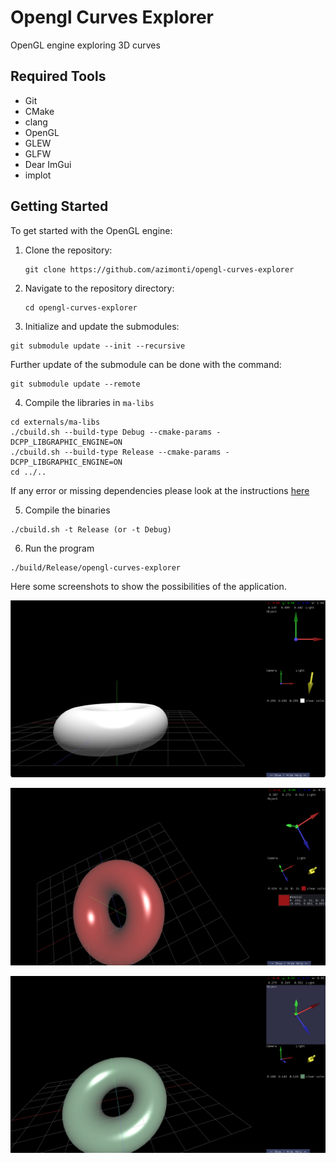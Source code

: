# Opengl Curves Explorer

OpenGL engine exploring 3D curves

## Required Tools

- Git
- CMake
- clang
- OpenGL
- GLEW
- GLFW
- Dear ImGui
- implot

## Getting Started

To get started with the OpenGL engine:

1. Clone the repository:
   ```
   git clone https://github.com/azimonti/opengl-curves-explorer 
   ```
2. Navigate to the repository directory:
   ```
   cd opengl-curves-explorer 
   ```
3. Initialize and update the submodules:
  ```
  git submodule update --init --recursive
  ```

Further update of the submodule can be done with the command:
  ```
  git submodule update --remote
  ```

4. Compile the libraries in `ma-libs`
  ```
  cd externals/ma-libs
  ./cbuild.sh --build-type Debug --cmake-params -DCPP_LIBGRAPHIC_ENGINE=ON
  ./cbuild.sh --build-type Release --cmake-params -DCPP_LIBGRAPHIC_ENGINE=ON
  cd ../..
  ```

  If any error or missing dependencies please look at the instructions [here](https://github.com/azimonti/ma-libs)

5. Compile the binaries
  ```
  ./cbuild.sh -t Release (or -t Debug)
  ```

6. Run the program
  ```
  ./build/Release/opengl-curves-explorer
  ```


Here some screenshots to show the possibilities of the application.

![Screenshot 1](screenshots/screenshot_1.png)

![Screenshot 2](screenshots/screenshot_2.png)

![Screenshot 3](screenshots/screenshot_3.png)
